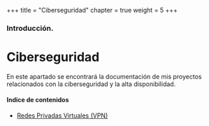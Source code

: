 +++
title = "Ciberseguridad"
chapter = true
weight = 5
+++

### Introducción.

# Ciberseguridad

En este apartado se encontrará la documentación de mis proyectos relacionados con la ciberseguridad y la alta disponibilidad.

#### Indice de contenidos

- [Redes Privadas Virtuales (VPN)](vpn/_index.md)